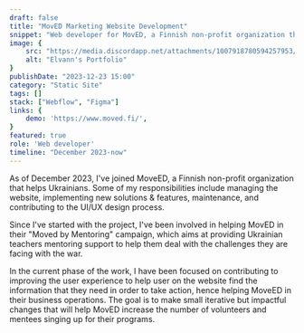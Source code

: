 ```yaml
---
draft: false
title: "MovED Marketing Website Development"
snippet: "Web developer for MovED, a Finnish non-profit organization that helps Ukrainians."
image: {
    src: "https://media.discordapp.net/attachments/1007918780594257953/1197996922800189635/moved-cover.jpg?ex=65bd4c94&is=65aad794&hm=fd5ce1a97d681dda754f4d960a704b9d7db459c9d1ba7d8ac03bbd15542532a5&=&format=webp&width=1194&height=671",
    alt: "Elvann's Portfolio"
}
publishDate: "2023-12-23 15:00"
category: "Static Site"
tags: []
stack: ["Webflow", "Figma"]
links: {
    demo: 'https://www.moved.fi/',
}
featured: true
role: 'Web developer'
timeline: "December 2023-now"
---
```


As of December 2023, I've joined MoveED, a Finnish non-profit organization that helps Ukrainians.  Some of my responsibilities include managing the website, implementing new solutions & features, maintenance, and contributing to the UI/UX design process.

Since I've started with the project, I've been involved in helping MovED in their "Moved by Mentoring" campaign, which aims at providing Ukrainian teachers mentoring support to help them deal with the challenges they are facing with the war.

In the current phase of the work, I have been focused on contributing to improving the user experience to help user on the website find the information that they need in order to take action, hence helping MoveED in their business operations.  The goal is to make small iterative but impactful changes that will help MovED increase the number of volunteers and mentees singing up for their programs.

